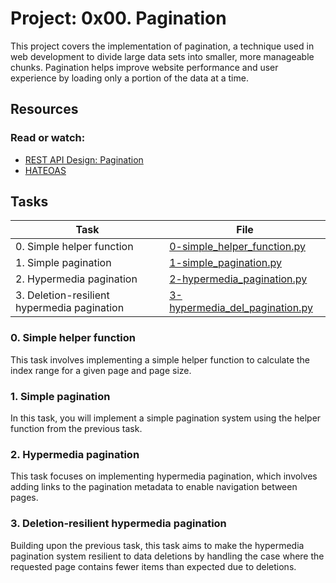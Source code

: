 # Project: 0x00. Pagination

This project covers the implementation of pagination, a technique used in web development to divide large data sets into smaller, more manageable chunks. Pagination helps improve website performance and user experience by loading only a portion of the data at a time.

## Resources

### Read or watch:

- [REST API Design: Pagination](https://intranet.alxswe.com/rltoken/7Kdzi9CH1LdSfNQ4RaJUQw)
- [HATEOAS](https://intranet.alxswe.com/rltoken/tfzcEbTSdMYSYxsspJH_oA)

## Tasks

| Task                                        | File                                                               |
| ------------------------------------------- | ------------------------------------------------------------------ |
| 0. Simple helper function                   | [0-simple_helper_function.py](./0-simple_helper_function.py)       |
| 1. Simple pagination                        | [1-simple_pagination.py](./1-simple_pagination.py)                 |
| 2. Hypermedia pagination                    | [2-hypermedia_pagination.py](./2-hypermedia_pagination.py)         |
| 3. Deletion-resilient hypermedia pagination | [3-hypermedia_del_pagination.py](./3-hypermedia_del_pagination.py) |

### 0. Simple helper function

This task involves implementing a simple helper function to calculate the index range for a given page and page size.

### 1. Simple pagination

In this task, you will implement a simple pagination system using the helper function from the previous task.

### 2. Hypermedia pagination

This task focuses on implementing hypermedia pagination, which involves adding links to the pagination metadata to enable navigation between pages.

### 3. Deletion-resilient hypermedia pagination

Building upon the previous task, this task aims to make the hypermedia pagination system resilient to data deletions by handling the case where the requested page contains fewer items than expected due to deletions.
